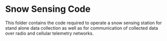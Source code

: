 # Snow Sensing Code

This folder contains the code required to operate a snow sensing station for stand alone data collection as well as for communication of collected data over radio and cellular telemetry networks.
